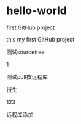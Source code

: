 # hello-world
first GitHub project

this my first GitHub project

测试sourcetree

1

测试pull按远程库

衍生

123

远程库添加
